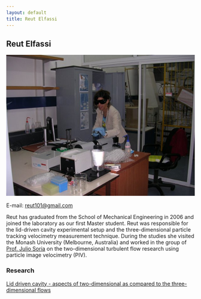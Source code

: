 ```yaml
---
layout: default
title: Reut Elfassi
---
```


## Reut Elfassi

![](../images/reut.jpg)
 
E-mail: <reut101@gmail.com>

Reut has graduated from the School of Mechanical Engineering in 2006 and joined the laboratory as our first Master student. Reut was responsible for the lid-driven cavity experimental setup and the three-dimensional particle tracking velocimetry measurement technique. During the studies she visited the Monash University (Melbourne, Australia) and worked in the group of [Prof. Julio Soria](http://users.monash.edu.au/~soria/) on the two-dimensional turbulent flow research using particle image velocimetry (PIV). 

### Research

[Lid driven cavity - aspects of two-dimensional as compared to the three-dimensional flows](../research/cavity.html)
